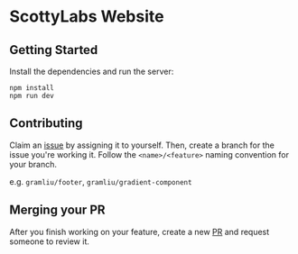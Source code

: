 # ScottyLabs Website

## Getting Started

Install the dependencies and run the server:

```
npm install
npm run dev
```

## Contributing

Claim an [issue](https://github.com/ScottyLabs/scottylabs.org/issues) by assigning it to yourself. Then, create a branch for the issue you're working it. Follow the `<name>/<feature>` naming convention for your branch.

e.g. `gramliu/footer`, `gramliu/gradient-component`

## Merging your PR

After you finish working on your feature, create a new [PR](https://github.com/ScottyLabs/scottylabs.org/pulls) and request someone to review it.
